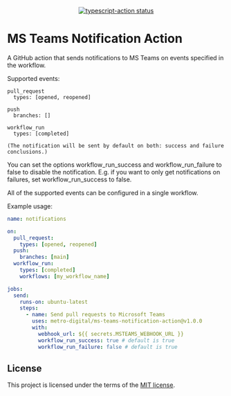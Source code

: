 <p align="center">
  <a href="https://github.com/actions/typescript-action/actions"><img alt="typescript-action status" src="https://github.com/actions/typescript-action/workflows/build-test/badge.svg"></a>
</p>


# MS Teams Notification Action

A GitHub action that sends notifications to MS Teams on events specified in the
workflow. 

Supported events: 
  ```
  pull_request 
    types: [opened, reopened]
  ```    
  ```
  push
    branches: []
  ```
  
  ```
  workflow_run
    types: [completed]

  (The notification will be sent by default on both: success and failure conclusions.)
  ```

You can set the options workflow_run_success and workflow_run_failure to false to disable the notification. E.g. if you want to only get notifications on failures, set workflow_run_success to false. 

All of the supported events can be configured in a single workflow.

Example usage:
```yaml
name: notifications

on:
  pull_request:
    types: [opened, reopened]
  push:
    branches: [main]
  workflow_run:
    types: [completed]
    workflows: [my_workflow_name]

jobs:
  send:
    runs-on: ubuntu-latest
    steps:
      - name: Send pull requests to Microsoft Teams
        uses: metro-digital/ms-teams-notification-action@v1.0.0
        with:
          webhook_url: ${{ secrets.MSTEAMS_WEBHOOK_URL }}
          workflow_run_success: true # default is true
          workflow_run_failure: false # default is true
```

## License

This project is licensed under the terms of the [MIT license](LICENSE).
